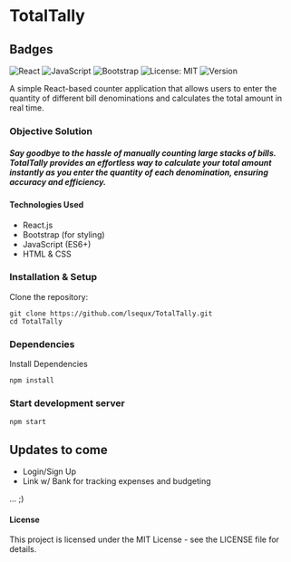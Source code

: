# TotalTally


## Badges  

![React](https://img.shields.io/badge/React-18.0.0-blue?logo=react)  ![JavaScript](https://img.shields.io/badge/JavaScript-ES6+-yellow?logo=javascript)  ![Bootstrap](https://img.shields.io/badge/Bootstrap-5.3-purple?logo=bootstrap)  ![License: MIT](https://img.shields.io/badge/License-MIT-green.svg)  ![Version](https://img.shields.io/badge/Version-1.0.0-blue)  

A simple React-based counter application that allows users to enter the quantity of different bill denominations and calculates the total amount in real time.

### Objective Solution
##### Say goodbye to the hassle of manually counting large stacks of bills. TotalTally provides an effortless way to calculate your total amount instantly as you enter the quantity of each denomination, ensuring accuracy and efficiency. 
#### Technologies Used
- React.js
- Bootstrap (for styling)
- JavaScript (ES6+)
- HTML & CSS

### Installation & Setup
Clone the repository:

    git clone https://github.com/lsequx/TotalTally.git
    cd TotalTally

### Dependencies
Install Dependencies

    npm install

### Start development server

    npm start

## Updates to come
- Login/Sign Up
- Link w/ Bank for tracking expenses and budgeting

... ;)

#### License
This project is licensed under the MIT License - see the LICENSE file for details.
